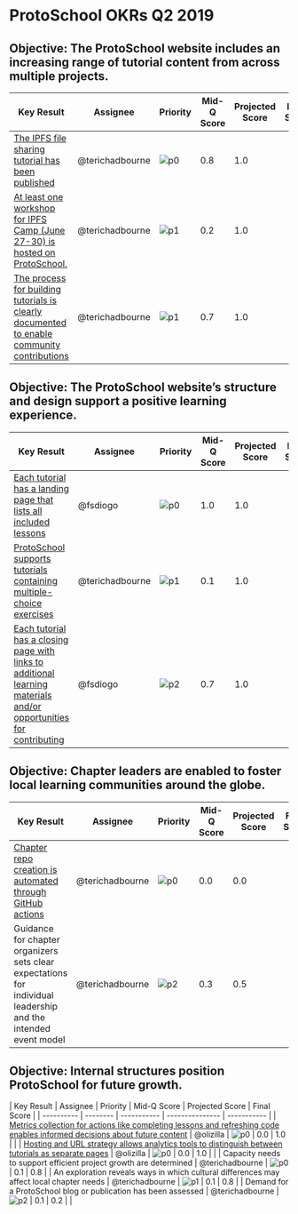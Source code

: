 # ProtoSchool OKRs Q2 2019

## Objective: The ProtoSchool website includes an increasing range of tutorial content from across multiple projects.

| Key Result | Assignee | Priority | Mid-Q Score | Projected Score | Final Score |
| ---------- | -------- | -------- | ----------- | --------------- | ----------- |
| [The IPFS file sharing tutorial has been published](https://github.com/ProtoSchool/protoschool.github.io/issues/91) | @terichadbourne | ![p0](https://ipfs.io/ipfs/QmV88khHDJEXi7wo6o972MZWY661R9PhrZW6dvpFP6jnMn/p0.svg) |0.8 |1.0 | |
| [At least one workshop for IPFS Camp (June 27-30) is hosted on ProtoSchool.](https://github.com/ipfs/roadmap/issues/25) | @terichadbourne | ![p1](https://ipfs.io/ipfs/QmV88khHDJEXi7wo6o972MZWY661R9PhrZW6dvpFP6jnMn/p1.svg) | 0.2 |1.0 | |
| [The process for building tutorials is clearly documented to enable community contributions](https://github.com/ProtoSchool/protoschool.github.io/issues/178) | @terichadbourne | ![p1](https://ipfs.io/ipfs/QmV88khHDJEXi7wo6o972MZWY661R9PhrZW6dvpFP6jnMn/p1.svg) |0.7 | 1.0| | |

## Objective: The ProtoSchool website’s structure and design support a positive learning experience.

| Key Result | Assignee | Priority | Mid-Q Score | Projected Score | Final Score |
| ---------- | -------- | -------- | ----------- | --------------- | ----------- |
| [Each tutorial has a landing page that lists all included lessons](https://github.com/ProtoSchool/protoschool.github.io/issues/106) | @fsdiogo | ![p0](https://ipfs.io/ipfs/QmV88khHDJEXi7wo6o972MZWY661R9PhrZW6dvpFP6jnMn/p0.svg) |1.0 |1.0 | |
| [ProtoSchool supports tutorials containing multiple-choice exercises](https://github.com/ProtoSchool/protoschool.github.io/issues/177)| @terichadbourne | ![p1](https://ipfs.io/ipfs/QmV88khHDJEXi7wo6o972MZWY661R9PhrZW6dvpFP6jnMn/p1.svg) |0.1 |1.0 | |
| [Each tutorial has a closing page with links to additional learning materials and/or opportunities for contributing](https://github.com/ProtoSchool/protoschool.github.io/issues/129) | @fsdiogo | ![p2](https://ipfs.io/ipfs/QmV88khHDJEXi7wo6o972MZWY661R9PhrZW6dvpFP6jnMn/p2.svg) | 0.7 | 1.0| | |


## Objective: Chapter leaders are enabled to foster local learning communities around the globe.

| Key Result | Assignee | Priority | Mid-Q Score | Projected Score | Final Score |
| ---------- | -------- | -------- | ----------- | --------------- | ----------- |
| [Chapter repo creation is automated through GitHub actions](https://github.com/ProtoSchool/organizing/issues/43) | @terichadbourne | ![p0](https://ipfs.io/ipfs/QmV88khHDJEXi7wo6o972MZWY661R9PhrZW6dvpFP6jnMn/p0.svg) |0.0 |0.0 | |
| Guidance for chapter organizers sets clear expectations for individual leadership and the intended event model | @terichadbourne | ![p2](https://ipfs.io/ipfs/QmV88khHDJEXi7wo6o972MZWY661R9PhrZW6dvpFP6jnMn/p2.svg) | 0.3|0.5 | | |


## Objective: Internal structures position ProtoSchool for future growth.

| Key Result | Assignee | Priority |  Mid-Q Score | Projected Score | Final Score |
| ---------- | -------- | ----------- | --------------- | ----------- |
| [Metrics collection for actions like completing lessons and refreshing code enables informed decisions about future content](https://github.com/ProtoSchool/protoschool.github.io/issues/100) | @olizilla | ![p0](https://ipfs.io/ipfs/QmV88khHDJEXi7wo6o972MZWY661R9PhrZW6dvpFP6jnMn/p0.svg) | 0.0 | 1.0 |  |
| [Hosting and URL strategy allows analytics tools to distinguish between tutorials as separate pages](https://github.com/ProtoSchool/protoschool.github.io/issues/179) | @olizilla | ![p0](https://ipfs.io/ipfs/QmV88khHDJEXi7wo6o972MZWY661R9PhrZW6dvpFP6jnMn/p0.svg) | 0.0 | 1.0 |  |
| Capacity needs to support efficient project growth are determined  |  @terichadbourne | ![p0](https://ipfs.io/ipfs/QmV88khHDJEXi7wo6o972MZWY661R9PhrZW6dvpFP6jnMn/p0.svg) | 0.1  |  0.8 |
| An exploration reveals ways in which cultural differences may affect local chapter needs |  @terichadbourne | ![p1](https://ipfs.io/ipfs/QmV88khHDJEXi7wo6o972MZWY661R9PhrZW6dvpFP6jnMn/p1.svg) | 0.1  | 0.8  |
| Demand for a ProtoSchool blog or publication has been assessed  |  @terichadbourne | ![p2](https://ipfs.io/ipfs/QmV88khHDJEXi7wo6o972MZWY661R9PhrZW6dvpFP6jnMn/p2.svg) | 0.1 | 0.2  |  |
